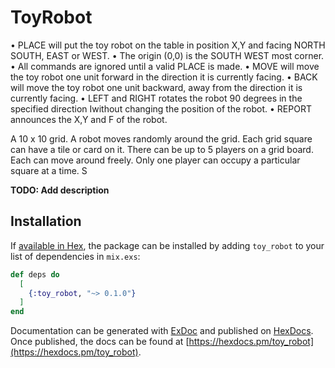 # ToyRobot

• PLACE will put the toy robot on the table in position X,Y and facing NORTH SOUTH, EAST
or WEST.
• The origin (0,0) is the SOUTH WEST most corner.
• All commands are ignored until a valid PLACE is made.
• MOVE will move the toy robot one unit forward in the direction it is currently facing.
• BACK will move the toy robot one unit backward, away from the direction it is currently facing.
• LEFT and RIGHT rotates the robot 90 degrees in the specified direction Iwithout changing
the position of the robot.
• REPORT announces the X,Y and F of the robot.


A 10 x 10 grid. 
A robot moves randomly around the grid. 
Each grid square can have a tile or card on it. 
There can be up to 5 players on a grid board. 
Each can move around freely. 
Only one player can occupy a particular square at a time. 
S









**TODO: Add description**

## Installation

If [available in Hex](https://hex.pm/docs/publish), the package can be installed
by adding `toy_robot` to your list of dependencies in `mix.exs`:

```elixir
def deps do
  [
    {:toy_robot, "~> 0.1.0"}
  ]
end
```

Documentation can be generated with [ExDoc](https://github.com/elixir-lang/ex_doc)
and published on [HexDocs](https://hexdocs.pm). Once published, the docs can
be found at [https://hexdocs.pm/toy_robot](https://hexdocs.pm/toy_robot).

